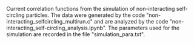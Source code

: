 Current correlation functions from the simulation of non-interacting self-circling particles. The data were generated by the code "non-interacting_selfcircling_multirun.c" and are analyzed by the code "non-interacting_self-circling_analysis.ipynb". The parameters used for the simulation are recorded in the file "simulation_para.txt".
